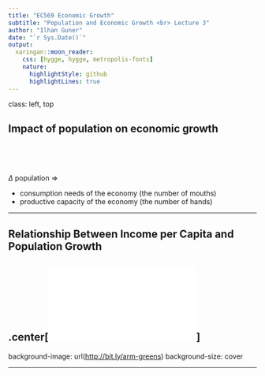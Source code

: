 ```yaml
---
title: "EC569 Economic Growth"
subtitle: "Population and Economic Growth <br> Lecture 3"
author: "Ilhan Guner"
date: "`r Sys.Date()`"
output:
  xaringan::moon_reader:
    css: [hygge, hygge, metropolis-fonts]
    nature:
      highlightStyle: github
      highlightLines: true
---
```


class: left, top

## Impact of population on economic growth ##

&nbsp;

&nbsp;



$\Delta$ population $\Rightarrow$

* consumption needs of the economy (the number of mouths)
* productive capacity of the economy (the number of hands)

---
## Relationship Between Income per Capita and Population Growth ##
.center[![Image of Momtocat](img/figure1.pdf)]
---
background-image: url(http://bit.ly/arm-greens)
background-size: cover

---


